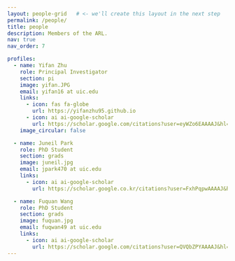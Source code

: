 ```yaml
---
layout: people-grid   # <- we'll create this layout in the next step
permalink: /people/
title: people
description: Members of the ARL.
nav: true
nav_order: 7

profiles:
  - name: Yifan Zhu
    role: Principal Investigator
    section: pi
    image: yifan.JPG
    email: yifan16 at uic.edu
    links:
      - icon: fas fa-globe
        url: https://yifanzhu95.github.io
      - icon: ai ai-google-scholar
        url: https://scholar.google.com/citations?user=eyWZo6EAAAAJ&hl=en
    image_circular: false

  - name: Juneil Park
    role: PhD Student
    section: grads
    image: juneil.jpg
    email: jpark470 at uic.edu
    links:
      - icon: ai ai-google-scholar
        url: https://scholar.google.co.kr/citations?user=FxhPqpwAAAAJ&hl=ko

  - name: Fuquan Wang
    role: PhD Student
    section: grads
    image: fuquan.jpg
    email: fuqwan49 at uic.edu
    links:
      - icon: ai ai-google-scholar
        url: https://scholar.google.com/citations?user=QVQbZPYAAAAJ&hl=zh-CN
---
```

